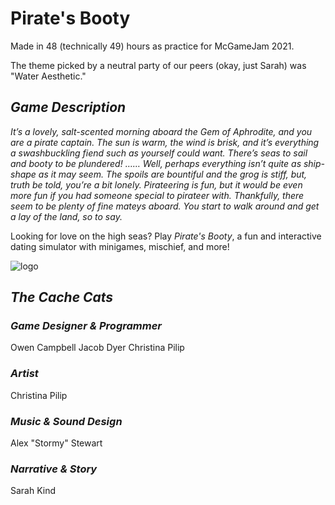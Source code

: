 # Pirate's Booty

Made in 48 (technically 49) hours as practice for McGameJam 2021.

The theme picked by a neutral party of our peers (okay, just Sarah) was "Water Aesthetic." 

## ***Game Description***

  *It’s a lovely, salt-scented morning aboard the Gem of Aphrodite, and you are a pirate captain. The sun is warm, the wind is brisk, and it’s everything a swashbuckling fiend such as yourself could want. There’s seas to sail and booty to be plundered! …… Well, perhaps everything isn’t quite as ship-shape as it may seem. The spoils are bountiful and the grog is stiff, but, truth be told, you’re a bit lonely. Pirateering is fun, but it would be even *more* fun if you had someone special to pirateer with. Thankfully, there seem to be plenty of fine mateys aboard. You start to walk around and get a lay of the land, so to say.*

  Looking for love on the high seas? Play *Pirate's Booty*, a fun and interactive dating simulator with minigames, mischief, and more!

![logo](https://github.com/cpilip/cache-cats-trial/blob/master/Art/Logo.png)

## ***The Cache Cats***

### *Game Designer & Programmer*

Owen Campbell
Jacob Dyer
Christina Pilip

### *Artist*

Christina Pilip

### *Music & Sound Design*

Alex "Stormy" Stewart

### *Narrative & Story*

Sarah Kind